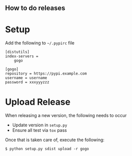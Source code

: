 How to do releases
------------------

Setup
=====

Add the following to `~/.pypirc` file
```
[distutils]
index-servers =
    gogo

[gogo]
repository = https://pypi.example.com
username = username
password = xxxyyyzzz
```

Upload Release
==============

When releasing a new version, the following needs to occur
* Update version in `setup.py`
* Ensure all test via `tox` pass

Once that is taken care of, execute the following:
```
$ python setup.py sdist upload -r gogo
```
